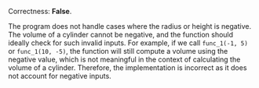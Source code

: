 Correctness: **False**.

The program does not handle cases where the radius or height is negative. The volume of a cylinder cannot be negative, and the function should ideally check for such invalid inputs. For example, if we call `func_1(-1, 5)` or `func_1(10, -5)`, the function will still compute a volume using the negative value, which is not meaningful in the context of calculating the volume of a cylinder. Therefore, the implementation is incorrect as it does not account for negative inputs.